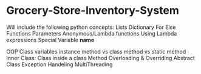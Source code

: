# Grocery-Store-Inventory-System

Will include the following python concepts:
Lists
Dictionary
For Else
Functions Parameters
Anonymous/Lambda functions
Using Lambda expressions
Special Variable __name__

OOP
Class variables
instance method vs class method vs static method
Inner Class: Class inside a class
Method Overloading & Overriding
Abstract Class
Exception Handeling
MultiThreading
